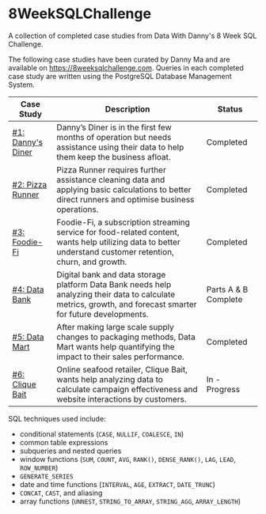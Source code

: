 # 8WeekSQLChallenge
A collection of completed case studies from Data With Danny's 8 Week SQL Challenge.

The following case studies have been curated by Danny Ma and are available on https://8weeksqlchallenge.com. Queries in each completed case study are written using the PostgreSQL Database Management System.

Case Study       |  Description | Status  
---------------- |  ----------- | -------  
[#1: Danny's Diner](https://github.com/jessacker/8WeekSQLChallenge/tree/main/CaseStudy1) | Danny’s Diner is in the first few months of operation but needs assistance using their data to help them keep the business afloat.  | Completed
[#2: Pizza Runner](https://github.com/jessacker/8WeekSQLChallenge/tree/main/CaseStudy2)  | Pizza Runner requires further assistance cleaning data and applying basic calculations to better direct runners and optimise business operations. | Completed
[#3: Foodie-Fi](https://github.com/jessacker/8WeekSQLChallenge/tree/main/CaseStudy3)     | Foodie-Fi, a subscription streaming service for food-related content, wants help utilizing data to better understand customer retention, churn, and growth. | Completed
[#4: Data Bank](https://github.com/jessacker/8WeekSQLChallenge/tree/main/CaseStudy4)     | Digital bank and data storage platform Data Bank needs help analyzing their data to calculate metrics, growth, and forecast smarter for future developments. | Parts A & B Complete   
[#5: Data Mart](https://github.com/jessacker/8WeekSQLChallenge/tree/main/CaseStudy5)     | After making large scale supply changes to packaging methods, Data Mart wants help quantifying the impact to their sales performance. | Completed
[#6: Clique Bait](https://github.com/jessacker/8WeekSQLChallenge/tree/main/CaseStudy6)   | Online seafood retailer, Clique Bait, wants help analyzing data to calculate campaign effectiveness and website interactions by customers. | In - Progress

SQL techniques used include:
* conditional statements (`CASE`, `NULLIF`, `COALESCE`, `IN`)
* common table expressions
* subqueries and nested queries
* window functions (`SUM`, `COUNT`, `AVG`, `RANK()`, `DENSE_RANK()`, `LAG`, `LEAD`, `ROW_NUMBER`) 
* `GENERATE_SERIES`
* date and time functions (`INTERVAL`, `AGE`, `EXTRACT`, `DATE_TRUNC`)
* `CONCAT`, `CAST`, and aliasing
* array functions (`UNNEST`, `STRING_TO_ARRAY`, `STRING_AGG`, `ARRAY_LENGTH`)
